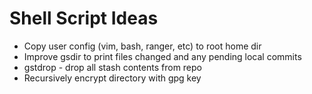Shell Script Ideas
=
 - Copy user config (vim, bash, ranger, etc) to root home dir
 - Improve gsdir to print files changed and any pending local commits
 - gstdrop - drop all stash contents from repo
 - Recursively encrypt directory with gpg key

